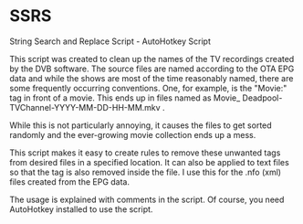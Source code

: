 # SSRS
String Search and Replace Script - AutoHotkey Script

This script was created to clean up the names of the TV recordings created by the DVB software. The source files are named according to the OTA EPG data and while the shows are most of the time reasonably named, there are some frequently occurring conventions. One, for example, is the "Movie:" tag in front of a movie. This ends up in files named as Movie_ Deadpool-TVChannel-YYYY-MM-DD-HH-MM.mkv .

While this is not particularly annoying, it causes the files to get sorted randomly and the ever-growing movie collection ends up a mess.

This script makes it easy to create rules to remove these unwanted tags from desired files in a specified location. It can also be applied to text files so that the tag is also removed inside the file. I use this for the .nfo (xml) files created from the EPG data.

The usage is explained with comments in the script. Of course, you need AutoHotkey installed to use the script.
